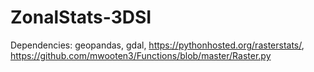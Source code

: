 # ZonalStats-3DSI

Dependencies: geopandas, gdal, https://pythonhosted.org/rasterstats/, https://github.com/mwooten3/Functions/blob/master/Raster.py
